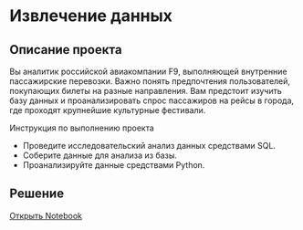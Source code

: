 # Извлечение данных
## Описание проекта

Вы аналитик российской авиакомпании F9, выполняющей внутренние пассажирские перевозки. Важно понять предпочтения пользователей, покупающих билеты на разные направления.
Вам предстоит изучить базу данных и проанализировать спрос пассажиров на рейсы в города, где проходят крупнейшие культурные фестивали.

Инструкция по выполнению проекта
- Проведите исследовательский анализ данных средствами SQL.
- Соберите данные для анализа из базы.
- Проанализируйте данные средствами Python.

## Решение
[Открыть Notebook](./solution.ipynb)

